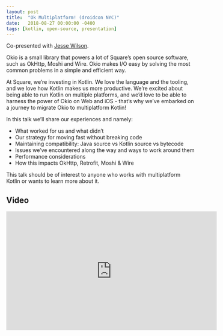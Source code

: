```yaml
---
layout: post
title:  "Ok Multiplatform! (droidcon NYC)"
date:   2018-08-27 00:00:00 -0400
tags: [kotlin, open-source, presentation]
---
```

Co-presented with [Jesse Wilson][jesse].

Okio is a small library that powers a lot of Square’s open source software, such as OkHttp, Moshi 
and Wire. Okio makes I/O easy by solving the most common problems in a simple and efficient way.

At Square, we’re investing in Kotlin. We love the language and the tooling, and we love how Kotlin 
makes us more productive. We’re excited about being able to run Kotlin on multiple platforms, and 
we’d love to be able to harness the power of Okio on Web and iOS - that’s why we’ve embarked on a 
journey to migrate Okio to multiplatform Kotlin!

In this talk we’ll share our experiences and namely:

- What worked for us and what didn’t
- Our strategy for moving fast without breaking code
- Maintaining compatibility: Java source vs Kotlin source vs bytecode
- Issues we’ve encountered along the way and ways to work around them
- Performance considerations
- How this impacts OkHttp, Retrofit, Moshi & Wire

This talk should be of interest to anyone who works with multiplatform Kotlin or wants to learn more
about it.

## Video

<iframe 
  width="560" 
  height="315" 
  src="https://www.youtube.com/embed/Q8B4eDirgk0" 
  title="YouTube video player" 
  frameborder="0" 
  allow="accelerometer; autoplay; clipboard-write; encrypted-media; gyroscope; picture-in-picture" 
  allowfullscreen>
</iframe>

[jesse]: https://twitter.com/jessewilson
